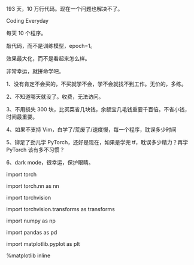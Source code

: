 193 天，10 万行代码。现在一个问题也解决不了。

Coding  Everyday

每天 10 个程序。

敲代码，而不是训练模型，epoch=1。

效果最大化，而不是看起来怎么样。

非常幸运，就拼命学吧。

1、没有肯定不会买的，不买就学不会，学不会就找不到工作。无价的，多练。

2、不知道哪天就没了。收费，无法访问。

3、不用损失 300 块，比买菜省几块钱，余额宝几毛钱重要千百倍。不省小钱，时间最重要。

4、如果不支持 Vim，白学了/荒废了/速度慢，每一个程序，耽误多少时间

5、铆足了劲儿学 PyTorch，还好是现在，如果是学完 tf，耽误多少精力？再学 PyTorch 该有多不习惯？

6、dark mode，很幸运，保护眼睛。


import torch 

import torch.nn as nn 

import torchvision 

import torchvision.transforms as transforms 

import numpy as np 

import pandas as pd 

import matplotlib.pyplot as plt 

%matplotlib inline 
